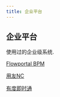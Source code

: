```yaml
---
title: 企业平台
---
```


## 企业平台

使用过的企业级系统.

[Flowportal BPM](./Flowportal%20BPM/)

[用友NC](./用友NC/)

[有度即时通](./有度即时通/)
